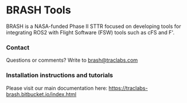 # BRASH Tools
BRASH is a NASA-funded Phase II STTR focused on developing tools for integrating ROS2 with Flight Software (FSW) tools such as cFS and F'.

### Contact
Questions or comments? Write to brash@traclabs.com

### Installation instructions and tutorials

Please visit our main documentation here: https://traclabs-brash.bitbucket.io/index.html
